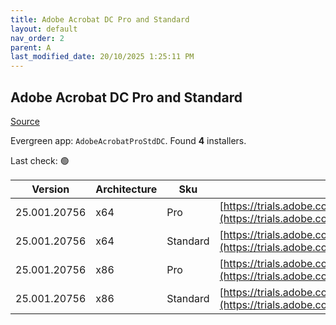 ```yaml
---
title: Adobe Acrobat DC Pro and Standard
layout: default
nav_order: 2
parent: A
last_modified_date: 20/10/2025 1:25:11 PM
---
```


## Adobe Acrobat DC Pro and Standard

[Source](https://helpx.adobe.com/acrobat/kb/acrobat-dc-downloads.html)

Evergreen app: `AdobeAcrobatProStdDC`. Found **4** installers.

Last check: 🟢

| Version      | Architecture | Sku      | URI                                                                                                                                                                                          |
| ------------ | ------------ | -------- | -------------------------------------------------------------------------------------------------------------------------------------------------------------------------------------------- |
| 25.001.20756 | x64          | Pro      | [https://trials.adobe.com/AdobeProducts/APRO/Acrobat_HelpX/win32/Acrobat_DC_Web_x64_WWMUI.zip](https://trials.adobe.com/AdobeProducts/APRO/Acrobat_HelpX/win32/Acrobat_DC_Web_x64_WWMUI.zip) |
| 25.001.20756 | x64          | Standard | [https://trials.adobe.com/AdobeProducts/APRO/Acrobat_HelpX/win32/Acrobat_DC_Web_x64_WWMUI.zip](https://trials.adobe.com/AdobeProducts/APRO/Acrobat_HelpX/win32/Acrobat_DC_Web_x64_WWMUI.zip) |
| 25.001.20756 | x86          | Pro      | [https://trials.adobe.com/AdobeProducts/APRO/Acrobat_HelpX/win32/Acrobat_DC_Web_WWMUI.zip](https://trials.adobe.com/AdobeProducts/APRO/Acrobat_HelpX/win32/Acrobat_DC_Web_WWMUI.zip)         |
| 25.001.20756 | x86          | Standard | [https://trials.adobe.com/AdobeProducts/APRO/Acrobat_HelpX/win32/Acrobat_DC_Web_WWMUI.zip](https://trials.adobe.com/AdobeProducts/APRO/Acrobat_HelpX/win32/Acrobat_DC_Web_WWMUI.zip)         |
